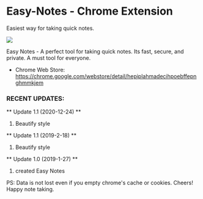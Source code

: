 # Easy-Notes - Chrome Extension

Easiest way for taking quick notes.

![](img/2021-03-17-11-17-24.png)

Easy Notes - A perfect tool for taking quick notes. Its fast, secure, and private. A must tool for everyone. 

- Chrome Web Store: https://chrome.google.com/webstore/detail/hepiplahmadecihpoebffepnghmmkjem

### RECENT UPDATES:

** Update 1.1 (2020-12-24) **
1. Beautify style

** Update 1.1 (2019-2-18) **
1. Beautify style

** Update 1.0 (2019-1-27) **
1. created Easy Notes


PS: Data is not lost even if you empty chrome's cache or cookies. Cheers! Happy note taking.
